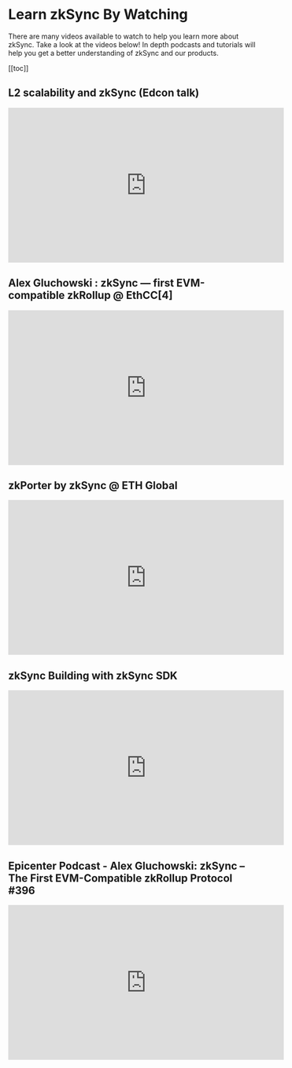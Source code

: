 # Learn zkSync By Watching

There are many videos available to watch to help you learn more about zkSync. Take a look at the videos below! In depth podcasts and tutorials will help you get a better
understanding of zkSync and our products.

[[toc]]

## L2 scalability and zkSync (Edcon talk)

<iframe width="560" height="315" src="https://www.youtube.com/embed/el-9YYGN1nw" frameborder="0" class="videoframe" allow="accelerometer; autoplay; encrypted-media; gyroscope; picture-in-picture" allowfullscreen></iframe>

## Alex Gluchowski : zkSync — first EVM-compatible zkRollup @ EthCC[4]

<iframe width="560" height="315" src="https://www.youtube.com/embed/zknVgruhjnU" title="YouTube video player" frameborder="0" class="videoframe" allow="accelerometer; autoplay; clipboard-write; encrypted-media; gyroscope; picture-in-picture" allowfullscreen></iframe>

## zkPorter by zkSync @ ETH Global

<iframe width="560" height="315" src="https://www.youtube.com/embed/dukgSVE6fxc" title="YouTube video player" frameborder="0" class="videoframe" allow="accelerometer; autoplay; clipboard-write; encrypted-media; gyroscope; picture-in-picture" allowfullscreen></iframe>

## zkSync Building with zkSync SDK

<iframe width="560" height="315" src="https://www.youtube.com/embed/AbhZ6NYn82s" title="YouTube video player" frameborder="0" class="videoframe" allow="accelerometer; autoplay; clipboard-write; encrypted-media; gyroscope; picture-in-picture" allowfullscreen></iframe>

## Epicenter Podcast - Alex Gluchowski: zkSync – The First EVM-Compatible zkRollup Protocol #396

<iframe width="560" height="315" src="https://www.youtube.com/embed/7jPusi4BJWc" title="YouTube video player" frameborder="0" class="videoframe" allow="accelerometer; autoplay; clipboard-write; encrypted-media; gyroscope; picture-in-picture" allowfullscreen></iframe>
